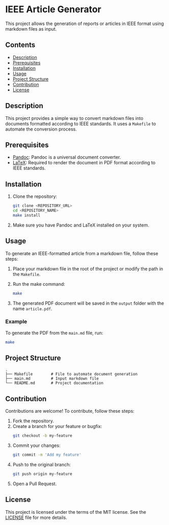 # IEEE Article Generator

This project allows the generation of reports or articles in IEEE format using markdown files as input.

## Contents

- [Description](#description)
- [Prerequisites](#prerequisites)
- [Installation](#installation)
- [Usage](#usage)
- [Project Structure](#project-structure)
- [Contribution](#contribution)
- [License](#license)

## Description

This project provides a simple way to convert markdown files into documents formatted according to IEEE standards. It uses a `Makefile` to automate the conversion process.

## Prerequisites

- [Pandoc](https://pandoc.org/installing.html): Pandoc is a universal document converter.
- [LaTeX](https://www.latex-project.org/get/): Required to render the document in PDF format according to IEEE standards.

## Installation

1. Clone the repository:
    ```bash
    git clone <REPOSITORY_URL>
    cd <REPOSITORY_NAME>
    make install
    ```

2. Make sure you have Pandoc and LaTeX installed on your system.

## Usage

To generate an IEEE-formatted article from a markdown file, follow these steps:

1. Place your markdown file in the root of the project or modify the path in the `Makefile`.

2. Run the make command:
    ```bash
    make
    ```

3. The generated PDF document will be saved in the `output` folder with the name `article.pdf`.

### Example

To generate the PDF from the `main.md` file, run:
```bash
make
```

## Project Structure

```plaintext
.
├── Makefile        # File to automate document generation
├── main.md         # Input markdown file
└── README.md       # Project documentation
```

## Contribution

Contributions are welcome! To contribute, follow these steps:

1. Fork the repository.
2. Create a branch for your feature or bugfix:
    ```bash
    git checkout -b my-feature
    ```
3. Commit your changes:
    ```bash
    git commit -m 'Add my feature'
    ```
4. Push to the original branch:
    ```bash
    git push origin my-feature
    ```
5. Open a Pull Request.

## License

This project is licensed under the terms of the MIT license. See the [LICENSE](LICENSE) file for more details.
